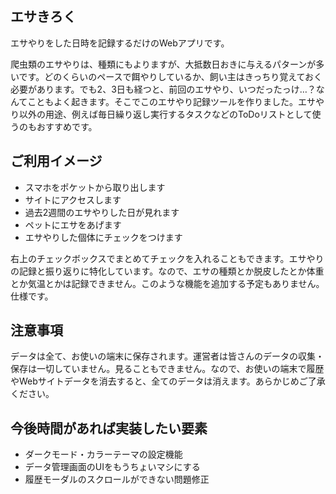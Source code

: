 ## エサきろく

エサやりをした日時を記録するだけのWebアプリです。

爬虫類のエサやりは、種類にもよりますが、大抵数日おきに与えるパターンが多いです。どのくらいのペースで餌やりしているか、飼い主はきっちり覚えておく必要があります。でも2、3日も経つと、前回のエサやり、いつだったっけ…？なんてこともよく起きます。そこでこのエサやり記録ツールを作りました。エサやり以外の用途、例えば毎日繰り返し実行するタスクなどのToDoリストとして使うのもおすすめです。

## ご利用イメージ
- スマホをポケットから取り出します
- サイトにアクセスします
- 過去2週間のエサやりした日が見れます
- ペットにエサをあげます
- エサやりした個体にチェックをつけます

右上のチェックボックスでまとめてチェックを入れることもできます。エサやりの記録と振り返りに特化しています。なので、エサの種類とか脱皮したとか体重とか気温とかは記録できません。このような機能を追加する予定もありません。仕様です。

## 注意事項
データは全て、お使いの端末に保存されます。運営者は皆さんのデータの収集・保存は一切していません。見ることもできません。なので、お使いの端末で履歴やWebサイトデータを消去すると、全てのデータは消えます。あらかじめご了承ください。

## 今後時間があれば実装したい要素
- ダークモード・カラーテーマの設定機能
- データ管理画面のUIをもうちょいマシにする
- 履歴モーダルのスクロールができない問題修正
